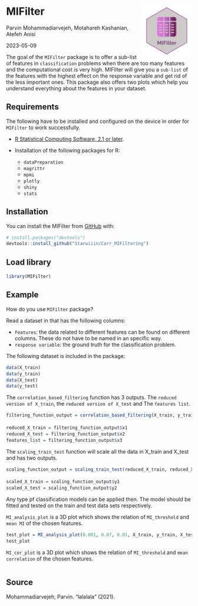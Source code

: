 # MIFilter <img src="man/figures/logo.png" align="right" height="139" />

<!-- # MIFilter -->

Parvin Mohammadiarvejeh, Motahareh Kashanian, Atefeh Anisi

2023-05-09

<!-- [![R-CMD-check](https://github.com/Starwiiin/Corr_MIFiltering/actions/workflows/R-CMD-check.yaml/badge.svg)](https://github.com/Starwiiin/Corr_MIFiltering/actions/workflows/R-CMD-check.yaml) -->
<!-- [![Coverage status](https://codecov.io/gh/Starwiiin/Corr_MIFiltering/branch/main/graph/badge.svg)](https://codecov.io/github/Starwiiin/Corr_MIFiltering?branch=main) -->



The goal of the `MIFilter` package is to offer a sub-list of features in `classification` problems when there are too many features and the computational cost is very high. MIFilter will give you a `sub-list` of the features with the highest effect on the response variable and get rid of the less important ones. This package also offers two plots which help you understand everything about the features in your dataset.


## Requirements

The following have to be installed and configured on the device in order
for `MIFilter` to work successfully.


- [R Statistical Computing Software, 2.1 or
  later](https://www.r-project.org/).

- Installation of the following packages for R:

  - `dataPreparation`
  - `magrittr`
  - `mpmi`
  - `plotly`
  - `shiny`
  - `stats`

## Installation

You can install the MIFilter from
[GitHub](https://github.com/) with:

``` r
# install.packages("devtools")
devtools::install_github("Starwiiin/Corr_MIFiltering")
```


## Load library

``` r
library(MIFilter)
```

## Example

How do you use `MIFilter` package?

Read a dataset in that has the following columns:

-   `Features`: the data related to different features can be found on different columns.         These do not have to be named in an specific way.
-   `response variable`: the ground truth for the classification problem.

The following dataset is included in the package:

``` r
data(X_train)
data(y_train)
data(X_test)
data(y_test)
```

The `correlation_based_filtering` function has 3 outputs. The `reduced version of X_train`, the `reduced version of X_test` and The `features list`.

``` r
filtering_function_output = correlation_based_filtering(X_train, y_train, MI_threshold = 0.01, cor_threshold = 0.95, X_test)

reduced_X_train = filtering_function_output$x1
reduced_X_test = filtering_function_output$x2
features_list = filtering_function_output$x3

```

The `scaling_train_test` function will scale all the data in X_train and X_test and has two outputs.

```r
scaling_function_output = scaling_train_test(reduced_X_train, reduced_X_test)

scaled_X_train = scaling_function_output$y1
scaled_X_test = scaling_function_output$y2

```

Any type pf classification models can be applied then. The model should be fitted and tested on the train and test data sets respectively. 

`MI_analysis_plot` is a 3D plot which shows the relation of `MI_threshold` and `mean MI` of the chosen features.

```r
test_plot = MI_analysis_plot(0.001, 0.07, 0.01, X_train, y_train, X_test, 0.95)
test_plot

```

`MI_cor_plot` is a 3D plot which shows the relation of `MI_threshold` and `mean correlation` of the chosen features.

```r

```

## Source

Mohammadiarvejeh, Parvin. “lalalala” (2021).